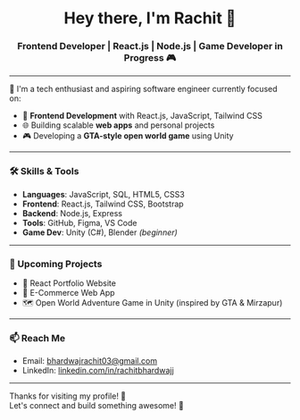 <h1 align="center">Hey there, I'm Rachit 👋</h1>
<h3 align="center">Frontend Developer | React.js | Node.js | Game Developer in Progress 🎮</h3>

---

🚀 I'm a tech enthusiast and aspiring software engineer currently focused on:
- 🔧 **Frontend Development** with React.js, JavaScript, Tailwind CSS
- 🌐 Building scalable **web apps** and personal projects
- 🎮 Developing a **GTA-style open world game** using Unity

---

### 🛠️ Skills & Tools
- **Languages**: JavaScript, SQL, HTML5, CSS3
- **Frontend**: React.js, Tailwind CSS, Bootstrap
- **Backend**: Node.js, Express
- **Tools**: GitHub, Figma, VS Code
- **Game Dev**: Unity (C#), Blender *(beginner)*

---

### 📌 Upcoming Projects
- 🌟 React Portfolio Website
- 🛒 E-Commerce Web App
- 🗺️ Open World Adventure Game in Unity (inspired by GTA & Mirzapur)

---

### 📫 Reach Me
- Email: bhardwajrachit03@gmail.com
- LinkedIn: [linkedin.com/in/rachitbhardwajj](https://linkedin.com/in/rachitbhardwajj)

---

Thanks for visiting my profile! 🙏  
Let's connect and build something awesome! 🚀
